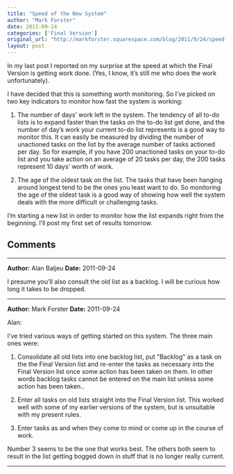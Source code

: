 ```yaml
---
title: "Speed of the New System"
author: "Mark Forster"
date: 2011-09-24
categories: ['Final Version']
original_url: "http://markforster.squarespace.com/blog/2011/9/24/speed-of-the-new-system.html"
layout: post
---
```


In my last post I reported on my surprise at the speed at which the Final Version is getting work done. (Yes, I know, it’s still me who does the work unfortunately).

I have decided that this is something worth monitoring. So I’ve picked on two key indicators to monitor how fast the system is working:

1) The number of days’ work left in the system. The tendency of all to-do lists is to expand faster than the tasks on the to-do list get done, and the number of day’s work your current to-do list represents is a good way to monitor this. It can easily be measured by dividing the number of unactioned tasks on the list by the average number of tasks actioned per day. So for example, if you have 200 unactioned tasks on your to-do list and you take action on an average of 20 tasks per day, the 200 tasks represent 10 days’ worth of work.

2) The age of the oldest task on the list. The tasks that have been hanging around longest tend to be the ones you least want to do. So monitoring the age of the oldest task is a good way of showing how well the system deals with the more difficult or challenging tasks.

I’m starting a new list in order to monitor how the list expands right from the beginning. I’ll post my first set of results tomorrow.


## Comments

---

**Author:** Alan Baljeu
**Date:** 2011-09-24

I presume you'll also consult the old list as a backlog. I will be curious how long it takes to be dropped.

---

**Author:** Mark Forster
**Date:** 2011-09-24

Alan:  
  
I've tried various ways of getting started on this system. The three main ones were:  
  
1) Consolidate all old lists into one backlog list, put "Backlog" as a task on the the Final Version list and re-enter the tasks as necessary into the Final Version list once some action has been taken on them. In other words backlog tasks cannot be entered on the main list unless some action has been taken..  
  
2) Enter all tasks on old lists straight into the Final Version list. This worked well with some of my earlier versions of the system, but is unsuitable with my present rules.  
  
3) Enter tasks as and when they come to mind or come up in the course of work.   
  
Number 3 seems to be the one that works best. The others both seem to result in the list getting bogged down in stuff that is no longer really current.

---
